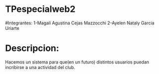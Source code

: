 # TPespecialweb2
#Integrantes:
1-Magalí Agustina Cejas Mazzocchi
2-Ayelen Nataly Garcia Uriarte

# Descripcion:
Hacemos un sistema para que(en un futuro) distintos usuarios puedan incribirse a una actividad del club.
